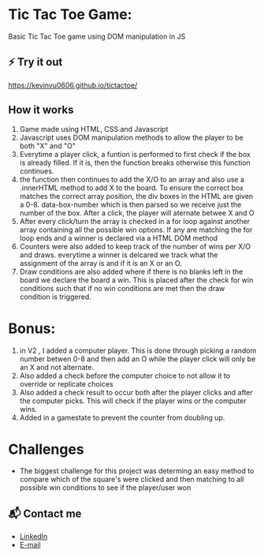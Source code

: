 # Tic Tac Toe Game:
Basic Tic Tac Toe game using DOM manipulation in JS

## ⚡ Try it out
https://kevinvu0606.github.io/tictactoe/


## How it works
1. Game made using HTML, CSS and Javascript
2. Javascript uses DOM manipulation methods to allow the player to be both "X" and "O"
3.  Everytime a player click, a funtion is performed to first check if the box is already filled. If it is, then the function breaks otherwise this function continues.
4. the function then continues to add the X/O to an array and also use a .innerHTML method to add X to the board. To ensure the correct box matches the correct array position, the div boxes in the HTML are given a 0-8. data-box-number which is then parsed so we receive just the number of the box. After a click, the player will aternate betwee X and O
5. After every click/turn the array is checked in a for loop against another array containing all the possible win options. If any are matching the for loop ends and a winner is declared via a HTML DOM method
6.  Counters were also added to keep track of the number of wins per X/O and draws. everytime a winner is delcared we track what the assignment of the array is and if it is an X or an O.
7.  Draw conditions are also added where if there is no blanks left in the board we declare the board a win. This is placed after the check for win conditions such that if no win conditions are met then the draw condition is triggered.

# Bonus:
1. in V2 , I added a computer player. This is done through picking a random number betwen 0-8 and then add an O while the player click will only be an X and not alternate. 
2. Also added a check before the computer choice to not allow it to override or replicate choices
3. Also added a check result to occur both after the player clicks and after the computer picks. This will check if the player wins or the computer wins. 
3. Added in a gamestate to prevent the counter from doubling up. 

# Challenges
- The biggest challenge for this project was determing an easy method to compare which of the square's were clicked and then matching to all possible win conditions to see if the player/user won

## 📬 Contact me
- [LinkedIn](https://www.linkedin.com/in/kevin-vu-06/)
- [E-mail](mailto:kevin.vu06@gmail.com)
